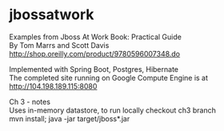 # jbossatwork
Examples from Jboss At Work Book: Practical Guide\
By Tom Marrs and Scott Davis\
http://shop.oreilly.com/product/9780596007348.do

Implemented with Spring Boot, Postgres, Hibernate\
The completed site running on Google Compute Engine is at http://104.198.189.115:8080

Ch 3 - notes\
Uses in-memory datastore, to run locally checkout ch3 branch\
mvn install; java -jar target/jboss*.jar
